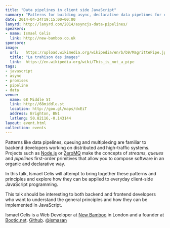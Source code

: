 ```yaml
---
title: "Data pipelines in client side JavaScript"
summary: "Patterns for building async, declarative data pipelines for client-side code"
date: 2014-04-24T19:15:00+00:00
lanyrd: http://lanyrd.com/2014/asyncjs-data-pipelines/
speakers:
- name: Ismael Celis
  link: http://new-bamboo.co.uk
sponsore:
image:
  url:   https://upload.wikimedia.org/wikipedia/en/b/b9/MagrittePipe.jpg
  title: "La trahison des images"
  link:  https://en.wikipedia.org/wiki/This_is_not_a_pipe
tags:
- javascript
- async
- promises
- pipeline
- data
venue:
  name: 68 Middle St
  link: http://68middle.st
  location: http://goo.gl/maps/dxEiT
  address: Brighton, BN1
  latlong: 50.82116,-0.143144
layout: event.html
collection: events
---
```


Patterns like data pipelines, queuing and multiplexing are familiar to backend developers working on distributed and high-traffic systems. Projects such as [Node.js](http://nodejs.org) or [ZeroMQ](http://zeromq.org) make the concepts of *streams*, *queues* and *pipelines* first-order primitives that allow you to compose software in an organic and declarative way.

In this talk, Ismael Celis will attempt to bring together these patterns and principles and explore how they can be applied to everyday client-side JavaScript programming.

This talk should be interesting to both backend and frontend developers who want to understand the general principles and how they can be implemented in JavaScript.

Ismael Celis is a Web Developer at [New Bamboo](http://new-bamboo.co.uk) in London and a founder at [Bootic.net](http://www.bootic.net). [Github](https://github.com/ismasan). [@ismasan](https://twitter.com/ismasan)
